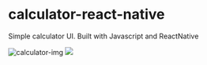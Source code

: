 # calculator-react-native
Simple calculator UI. Built with Javascript and ReactNative

![calculator-img](https://raw.githubusercontent.com/talalalamdar/calculator-react-native/assets/calculator-img.JPG)
<img src="https://raw.githubusercontent.com/talalalamdar/calculator-react-native/assets/calculator-img.JPG">
